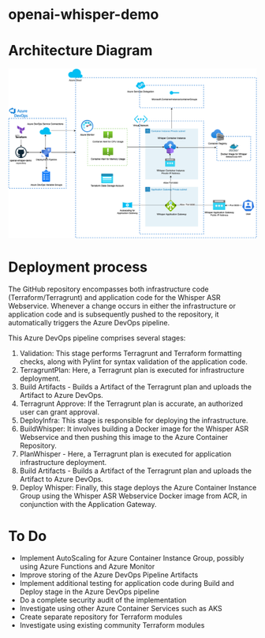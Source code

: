 # openai-whisper-demo

# Architecture Diagram
<p align="center">
    <img src="https://github.com/msnyman1991/openai-whisper-demo/blob/main/whisper.png?raw=true" alt="centered image" />
</p>

# Deployment process

The GitHub repository encompasses both infrastructure code (Terraform/Terragrunt) and application code for the Whisper ASR Webservice. Whenever a change occurs in either the infrastructure or application code and is subsequently pushed to the repository, it automatically triggers the Azure DevOps pipeline.

This Azure DevOps pipeline comprises several stages:

1. Validation: This stage performs Terragrunt and Terraform formatting checks, along with Pylint for syntax validation of the application code.
2. TerragruntPlan: Here, a Terragrunt plan is executed for infrastructure deployment.
3. Build Artifacts - Builds a Artifact of the Terragrunt plan and uploads the Artifact to Azure DevOps.
4. Terragrunt Approve: If the Terragrunt plan is accurate, an authorized user can grant approval.
5. DeployInfra: This stage is responsible for deploying the infrastructure.
6. BuildWhisper: It involves building a Docker image for the Whisper ASR Webservice and then pushing this image to the Azure Container Repository.
7. PlanWhisper - Here, a Terragrunt plan is executed for application infrastructure deployment.
8. Build Artifacts - Builds a Artifact of the Terragrunt plan and uploads the Artifact to Azure DevOps.
9. Deploy Whisper: Finally, this stage deploys the Azure Container Instance Group using the Whisper ASR Webservice Docker image from ACR, in conjunction with the Application Gateway.

# To Do
* Implement AutoScaling for Azure Container Instance Group, possibly using Azure Functions and Azure Monitor
* Improve storing of the Azure DevOps Pipeline Artifacts
* Implement additional testing for application code during Build and Deploy stage in the Azure DevOps pipeline
* Do a complete security audit of the implementation
* Investigate using other Azure Container Services such as AKS
* Create separate repository for Terraform modules
* Investigate using existing community Terraform modules
